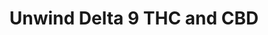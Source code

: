 ---
title: "Unwind Delta 9 THC and CBD"
url: /moorhead/unwind-delta-9-thc-and-cbd/
shop: cannabis
---